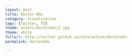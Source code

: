 ```yaml
---
layout: post
title: Doctor Who
category: Visualization
tags: [Twitter, TV]
thumb: assets/doctorwho/1.jpg
theme: white
fullurl: http://twitter.github.io/interactive/doctorwho
permalink: doctorwho

---
```




